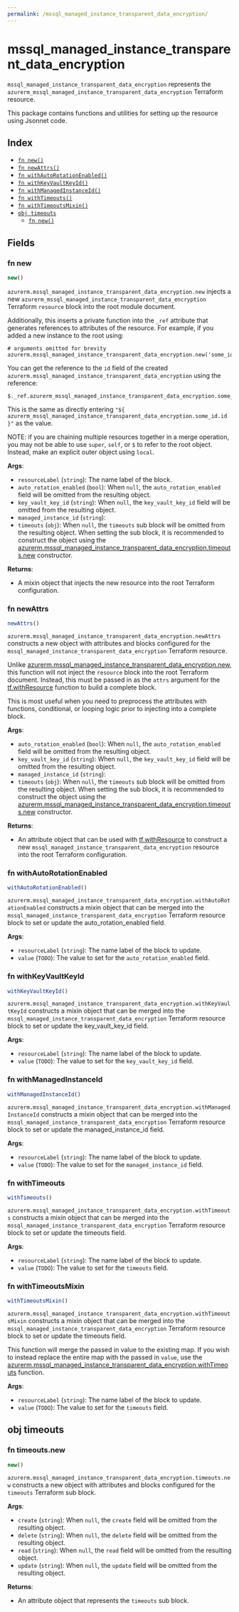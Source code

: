 ```yaml
---
permalink: /mssql_managed_instance_transparent_data_encryption/
---
```


# mssql_managed_instance_transparent_data_encryption

`mssql_managed_instance_transparent_data_encryption` represents the `azurerm_mssql_managed_instance_transparent_data_encryption` Terraform resource.



This package contains functions and utilities for setting up the resource using Jsonnet code.


## Index

* [`fn new()`](#fn-new)
* [`fn newAttrs()`](#fn-newattrs)
* [`fn withAutoRotationEnabled()`](#fn-withautorotationenabled)
* [`fn withKeyVaultKeyId()`](#fn-withkeyvaultkeyid)
* [`fn withManagedInstanceId()`](#fn-withmanagedinstanceid)
* [`fn withTimeouts()`](#fn-withtimeouts)
* [`fn withTimeoutsMixin()`](#fn-withtimeoutsmixin)
* [`obj timeouts`](#obj-timeouts)
  * [`fn new()`](#fn-timeoutsnew)

## Fields

### fn new

```ts
new()
```


`azurerm.mssql_managed_instance_transparent_data_encryption.new` injects a new `azurerm_mssql_managed_instance_transparent_data_encryption` Terraform `resource`
block into the root module document.

Additionally, this inserts a private function into the `_ref` attribute that generates references to attributes of the
resource. For example, if you added a new instance to the root using:

    # arguments omitted for brevity
    azurerm.mssql_managed_instance_transparent_data_encryption.new('some_id')

You can get the reference to the `id` field of the created `azurerm.mssql_managed_instance_transparent_data_encryption` using the reference:

    $._ref.azurerm_mssql_managed_instance_transparent_data_encryption.some_id.get('id')

This is the same as directly entering `"${ azurerm_mssql_managed_instance_transparent_data_encryption.some_id.id }"` as the value.

NOTE: if you are chaining multiple resources together in a merge operation, you may not be able to use `super`, `self`,
or `$` to refer to the root object. Instead, make an explicit outer object using `local`.

**Args**:
  - `resourceLabel` (`string`): The name label of the block.
  - `auto_rotation_enabled` (`bool`):  When `null`, the `auto_rotation_enabled` field will be omitted from the resulting object.
  - `key_vault_key_id` (`string`):  When `null`, the `key_vault_key_id` field will be omitted from the resulting object.
  - `managed_instance_id` (`string`): 
  - `timeouts` (`obj`):  When `null`, the `timeouts` sub block will be omitted from the resulting object. When setting the sub block, it is recommended to construct the object using the [azurerm.mssql_managed_instance_transparent_data_encryption.timeouts.new](#fn-mssqlmanagedinstancetransparentdataencryptiontimeoutsnew) constructor.

**Returns**:
- A mixin object that injects the new resource into the root Terraform configuration.


### fn newAttrs

```ts
newAttrs()
```


`azurerm.mssql_managed_instance_transparent_data_encryption.newAttrs` constructs a new object with attributes and blocks configured for the `mssql_managed_instance_transparent_data_encryption`
Terraform resource.

Unlike [azurerm.mssql_managed_instance_transparent_data_encryption.new](#fn-mssqlmanagedinstancetransparentdataencryptionnew), this function will not inject the `resource`
block into the root Terraform document. Instead, this must be passed in as the `attrs` argument for the
[tf.withResource](https://github.com/tf-libsonnet/core/tree/main/docs#fn-withresource) function to build a complete block.

This is most useful when you need to preprocess the attributes with functions, conditional, or looping logic prior to
injecting into a complete block.

**Args**:
  - `auto_rotation_enabled` (`bool`):  When `null`, the `auto_rotation_enabled` field will be omitted from the resulting object.
  - `key_vault_key_id` (`string`):  When `null`, the `key_vault_key_id` field will be omitted from the resulting object.
  - `managed_instance_id` (`string`): 
  - `timeouts` (`obj`):  When `null`, the `timeouts` sub block will be omitted from the resulting object. When setting the sub block, it is recommended to construct the object using the [azurerm.mssql_managed_instance_transparent_data_encryption.timeouts.new](#fn-mssqlmanagedinstancetransparentdataencryptiontimeoutsnew) constructor.

**Returns**:
  - An attribute object that can be used with [tf.withResource](https://github.com/tf-libsonnet/core/tree/main/docs#fn-withresource) to construct a new `mssql_managed_instance_transparent_data_encryption` resource into the root Terraform configuration.


### fn withAutoRotationEnabled

```ts
withAutoRotationEnabled()
```

`azurerm.mssql_managed_instance_transparent_data_encryption.withAutoRotationEnabled` constructs a mixin object that can be merged into the `mssql_managed_instance_transparent_data_encryption`
Terraform resource block to set or update the auto_rotation_enabled field.



**Args**:
  - `resourceLabel` (`string`): The name label of the block to update.
  - `value` (`TODO`): The value to set for the `auto_rotation_enabled` field.


### fn withKeyVaultKeyId

```ts
withKeyVaultKeyId()
```

`azurerm.mssql_managed_instance_transparent_data_encryption.withKeyVaultKeyId` constructs a mixin object that can be merged into the `mssql_managed_instance_transparent_data_encryption`
Terraform resource block to set or update the key_vault_key_id field.



**Args**:
  - `resourceLabel` (`string`): The name label of the block to update.
  - `value` (`TODO`): The value to set for the `key_vault_key_id` field.


### fn withManagedInstanceId

```ts
withManagedInstanceId()
```

`azurerm.mssql_managed_instance_transparent_data_encryption.withManagedInstanceId` constructs a mixin object that can be merged into the `mssql_managed_instance_transparent_data_encryption`
Terraform resource block to set or update the managed_instance_id field.



**Args**:
  - `resourceLabel` (`string`): The name label of the block to update.
  - `value` (`TODO`): The value to set for the `managed_instance_id` field.


### fn withTimeouts

```ts
withTimeouts()
```

`azurerm.mssql_managed_instance_transparent_data_encryption.withTimeouts` constructs a mixin object that can be merged into the `mssql_managed_instance_transparent_data_encryption`
Terraform resource block to set or update the timeouts field.



**Args**:
  - `resourceLabel` (`string`): The name label of the block to update.
  - `value` (`TODO`): The value to set for the `timeouts` field.


### fn withTimeoutsMixin

```ts
withTimeoutsMixin()
```

`azurerm.mssql_managed_instance_transparent_data_encryption.withTimeoutsMixin` constructs a mixin object that can be merged into the `mssql_managed_instance_transparent_data_encryption`
Terraform resource block to set or update the timeouts field.

This function will merge the passed in value to the existing map. If you wish
to instead replace the entire map with the passed in `value`, use the [azurerm.mssql_managed_instance_transparent_data_encryption.withTimeouts](TODO)
function.


**Args**:
  - `resourceLabel` (`string`): The name label of the block to update.
  - `value` (`TODO`): The value to set for the `timeouts` field.


## obj timeouts



### fn timeouts.new

```ts
new()
```


`azurerm.mssql_managed_instance_transparent_data_encryption.timeouts.new` constructs a new object with attributes and blocks configured for the `timeouts`
Terraform sub block.



**Args**:
  - `create` (`string`):  When `null`, the `create` field will be omitted from the resulting object.
  - `delete` (`string`):  When `null`, the `delete` field will be omitted from the resulting object.
  - `read` (`string`):  When `null`, the `read` field will be omitted from the resulting object.
  - `update` (`string`):  When `null`, the `update` field will be omitted from the resulting object.

**Returns**:
  - An attribute object that represents the `timeouts` sub block.
